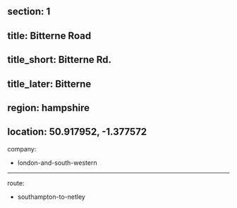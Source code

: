 ﻿section: 1
----
title: Bitterne Road
----
title_short: Bitterne Rd.
----
title_later: Bitterne
----
region: hampshire
----
location: 50.917952, -1.377572
----
company:
- london-and-south-western
----
route:
- southampton-to-netley
